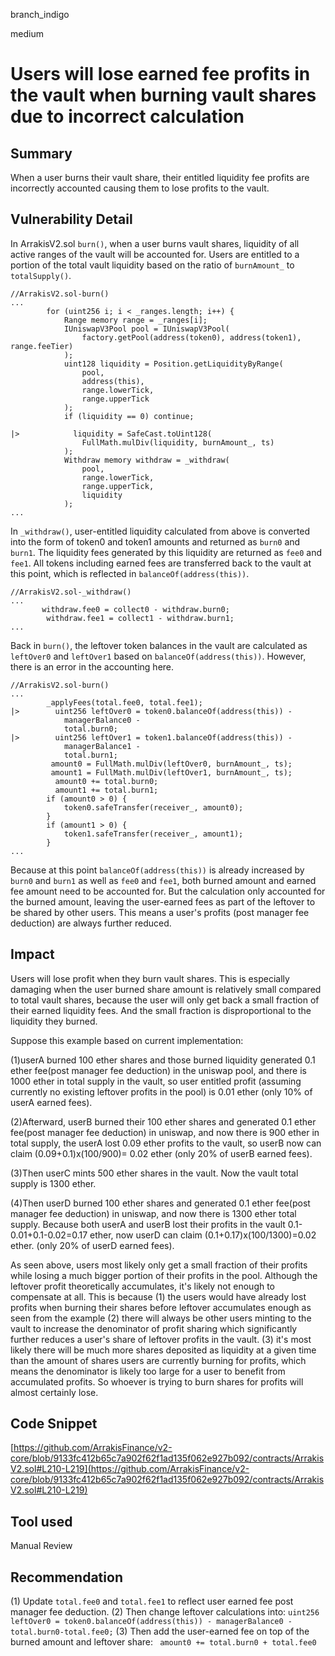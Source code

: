 branch_indigo

medium

# Users will lose earned fee profits in the vault when burning vault shares due to incorrect calculation

## Summary
When a user burns their vault share, their entitled liquidity fee profits are incorrectly accounted causing them to lose profits to the vault.
## Vulnerability Detail
In ArrakisV2.sol `burn()`, when a user burns vault shares, liquidity of all active ranges of the vault will be accounted for. Users are entitled to a portion of the total vault liquidity based on the ratio of `burnAmount_` to `totalSupply()`. 
```solidity
//ArrakisV2.sol-burn()
...
        for (uint256 i; i < _ranges.length; i++) {
            Range memory range = _ranges[i];
            IUniswapV3Pool pool = IUniswapV3Pool(
                factory.getPool(address(token0), address(token1), range.feeTier)
            );
            uint128 liquidity = Position.getLiquidityByRange(
                pool,
                address(this),
                range.lowerTick,
                range.upperTick
            );
            if (liquidity == 0) continue;

|>            liquidity = SafeCast.toUint128(
                FullMath.mulDiv(liquidity, burnAmount_, ts)
            );
            Withdraw memory withdraw = _withdraw(
                pool,
                range.lowerTick,
                range.upperTick,
                liquidity
            );
...
```
In `_withdraw()`, user-entitled liquidity calculated from above is converted into the form of token0 and token1 amounts and returned as `burn0` and `burn1`. The liquidity fees generated by this liquidity are returned as `fee0` and `fee1`.  All tokens including earned fees are transferred back to the vault at this point, which is reflected in `balanceOf(address(this))`.
```solidity
//ArrakisV2.sol-_withdraw()
...
       withdraw.fee0 = collect0 - withdraw.burn0;
        withdraw.fee1 = collect1 - withdraw.burn1;
...
```
Back in `burn()`, the leftover token balances in the vault are calculated as `leftOver0` and `leftOver1` based on `balanceOf(address(this))`. However, there is an error in the accounting here. 
```solidity
//ArrakisV2.sol-burn()
...
        _applyFees(total.fee0, total.fee1);
|>        uint256 leftOver0 = token0.balanceOf(address(this)) -
            managerBalance0 -
            total.burn0;
|>        uint256 leftOver1 = token1.balanceOf(address(this)) -
            managerBalance1 -
            total.burn1;
         amount0 = FullMath.mulDiv(leftOver0, burnAmount_, ts);
         amount1 = FullMath.mulDiv(leftOver1, burnAmount_, ts);
          amount0 += total.burn0;
          amount1 += total.burn1;
        if (amount0 > 0) {
            token0.safeTransfer(receiver_, amount0);
        }
        if (amount1 > 0) {
            token1.safeTransfer(receiver_, amount1);
        }
...
```
Because at this point `balanceOf(address(this))` is already increased by `burn0` and `burn1` as well as `fee0` and `fee1`, both burned amount and earned fee amount need to be accounted for. But the calculation only accounted for the burned amount, leaving the user-earned fees as part of the leftover to be shared by other users. This means a user's profits (post manager fee deduction) are always further reduced.

## Impact
Users will lose profit when they burn vault shares. This is especially damaging when the user burned share amount is relatively small compared to total vault shares, because the user will only get back a small fraction of their earned liquidity fees. And the small fraction is disproportional to the liquidity they burned. 

Suppose this example based on current implementation:

(1)userA burned 100 ether shares and those burned liquidity generated 0.1 ether fee(post manager fee deduction) in the uniswap pool, and there is 1000 ether in total supply in the vault, so user entitled profit (assuming currently no existing leftover profits in the pool) is 0.01 ether (only 10% of userA earned fees).

(2)Afterward, userB burned their 100 ether shares and generated 0.1 ether fee(post manager fee deduction) in uniswap, and now there is 900 ether in total supply, the userA lost 0.09 ether profits to the vault, so userB now can claim (0.09+0.1)x(100/900)= 0.02 ether (only 20% of userB earned fees). 

(3)Then userC mints 500 ether shares in the vault. Now the vault total supply is 1300 ether.

(4)Then userD burned 100 ether shares and generated 0.1 ether fee(post manager fee deduction) in uniswap, and now there is 1300 ether total supply. Because both userA and userB lost their profits in the vault 0.1-0.01+0.1-0.02=0.17 ether, now userD can claim (0.1+0.17)x(100/1300)=0.02 ether. (only 20% of userD earned fees). 

As seen above, users most likely only get a small fraction of their profits while losing a much bigger portion of their profits in the pool. Although the leftover profit theoretically accumulates, it's likely not enough to compensate at all. This is because (1) the users would have already lost profits when burning their shares before leftover accumulates enough as seen from the example (2) there will always be other users minting to the vault to increase the denominator of profit sharing which significantly further reduces a user's share of leftover profits in the vault. (3) it's most likely there will be much more shares deposited as liquidity at a given time than the amount of shares users are currently burning for profits, which means the denominator is likely too large for a user to benefit from accumulated profits. So whoever is trying to burn shares for profits will almost certainly lose.

## Code Snippet
[https://github.com/ArrakisFinance/v2-core/blob/9133fc412b65c7a902f62f1ad135f062e927b092/contracts/ArrakisV2.sol#L210-L219](https://github.com/ArrakisFinance/v2-core/blob/9133fc412b65c7a902f62f1ad135f062e927b092/contracts/ArrakisV2.sol#L210-L219)

## Tool used

Manual Review

## Recommendation
(1) Update `total.fee0` and `total.fee1` to reflect user earned fee post manager fee deduction.
(2) Then change leftover calculations into: `uint256 leftOver0 = token0.balanceOf(address(this)) -
            managerBalance0 -
            total.burn0-total.fee0;`
(3) Then add the user-earned fee on top of the burned amount and leftover share: ` amount0 += total.burn0 + total.fee0`